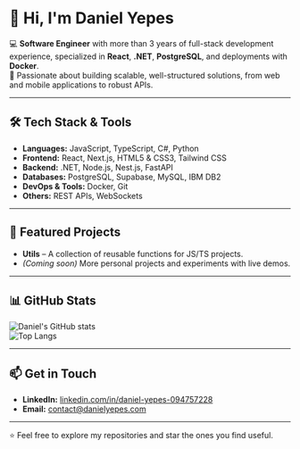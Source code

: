 # 👋 Hi, I'm Daniel Yepes

💻 **Software Engineer** with more than 3 years of full-stack development experience, specialized in **React**, **.NET**, **PostgreSQL**, and deployments with **Docker**.  
🚀 Passionate about building scalable, well-structured solutions, from web and mobile applications to robust APIs.

---

## 🛠 Tech Stack & Tools

- **Languages:** JavaScript, TypeScript, C#, Python
- **Frontend:** React, Next.js, HTML5 & CSS3, Tailwind CSS
- **Backend:** .NET, Node.js, Nest.js, FastAPI
- **Databases:** PostgreSQL, Supabase, MySQL, IBM DB2
- **DevOps & Tools:** Docker, Git
- **Others:** REST APIs, WebSockets

---

## 📌 Featured Projects

- **Utils** – A collection of reusable functions for JS/TS projects.
- *(Coming soon)* More personal projects and experiments with live demos.

---

## 📊 GitHub Stats

![Daniel's GitHub stats](https://github-readme-stats.vercel.app/api?username=yepes1201&show_icons=true&theme=dracula)  
![Top Langs](https://github-readme-stats.vercel.app/api/top-langs/?username=yepes1201&layout=compact&theme=dracula)

---

## 📫 Get in Touch

- **LinkedIn:** [linkedin.com/in/daniel-yepes-094757228](https://www.linkedin.com/in/daniel-yepes-094757228/)  
- **Email:** contact@danielyepes.com

---
⭐️ Feel free to explore my repositories and star the ones you find useful.
